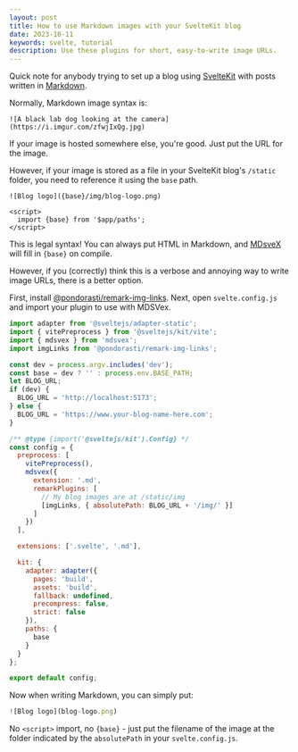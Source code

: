 ```yaml
---
layout: post
title: How to use Markdown images with your SvelteKit blog
date: 2023-10-11
keywords: svelte, tutorial
description: Use these plugins for short, easy-to-write image URLs.
---
```


Quick note for anybody trying to set up a blog using [SvelteKit](https://kit.svelte.dev/) with posts written in [Markdown](https://www.markdownguide.org/).

Normally, Markdown image syntax is:

```other
![A black lab dog looking at the camera](https://i.imgur.com/zfwjIxQg.jpg)
```

If your image is hosted somewhere else, you're good. Just put the URL for the image.

However, if your image is stored as a file in your SvelteKit blog's `/static` folder, you need to reference it using the `base` path.

```other
![Blog logo]({base}/img/blog-logo.png)

<script>
  import {base} from '$app/paths';
</script>
```

This is legal syntax! You can always put HTML in Markdown, and [MDsveX](https://github.com/pngwn/MDsveX) will fill in `{base}` on compile.

However, if you (correctly) think this is a verbose and annoying way to write image URLs, there is a better option.

First, install [@pondorasti/remark-img-links](https://github.com/Pondorasti/remark-img-links). Next, open `svelte.config.js` and import your plugin to use with MDSVex.

```javascript
import adapter from '@sveltejs/adapter-static';
import { vitePreprocess } from '@sveltejs/kit/vite';
import { mdsvex } from 'mdsvex';
import imgLinks from '@pondorasti/remark-img-links';

const dev = process.argv.includes('dev');
const base = dev ? '' : process.env.BASE_PATH;
let BLOG_URL;
if (dev) {
  BLOG_URL = 'http://localhost:5173';
} else {
  BLOG_URL = 'https://www.your-blog-name-here.com';
}

/** @type {import('@sveltejs/kit').Config} */
const config = {
  preprocess: [
    vitePreprocess(),
    mdsvex({
      extension: '.md',
      remarkPlugins: [
        // My blog images are at /static/img
        [imgLinks, { absolutePath: BLOG_URL + '/img/' }]
      ]
    })
  ],

  extensions: ['.svelte', '.md'],

  kit: {
    adapter: adapter({
      pages: 'build',
      assets: 'build',
      fallback: undefined,
      precompress: false,
      strict: false
    }),
    paths: {
      base
    }
  }
};

export default config;
```

Now when writing Markdown, you can simply put:

```javascript
![Blog logo](blog-logo.png)
```

No `<script>` import, no `{base}` - just put the filename of the image at the folder indicated by the `absolutePath` in your `svelte.config.js`.
